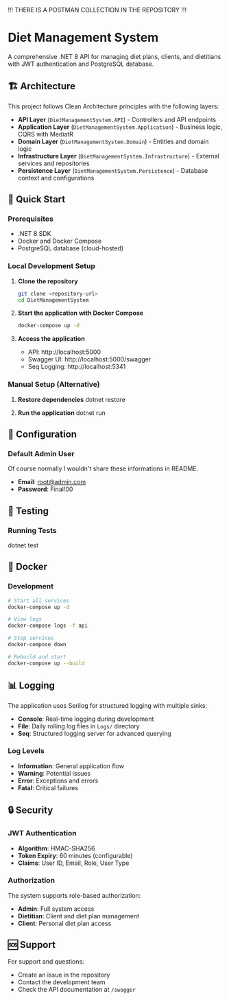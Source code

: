 !!! THERE IS A POSTMAN COLLECTION IN THE REPOSITORY !!!

# Diet Management System

A comprehensive .NET 8 API for managing diet plans, clients, and dietitians with JWT authentication and PostgreSQL database.

## 🏗️ Architecture

This project follows Clean Architecture principles with the following layers:

- **API Layer** (`DietManagementSystem.API`) - Controllers and API endpoints
- **Application Layer** (`DietManagementSystem.Application`) - Business logic, CQRS with MediatR
- **Domain Layer** (`DietManagementSystem.Domain`) - Entities and domain logic
- **Infrastructure Layer** (`DietManagementSystem.Infrastructure`) - External services and repositories
- **Persistence Layer** (`DietManagementSystem.Persistence`) - Database context and configurations

## 🚀 Quick Start

### Prerequisites

- .NET 8 SDK
- Docker and Docker Compose
- PostgreSQL database (cloud-hosted)

### Local Development Setup

1. **Clone the repository**
   ```bash
   git clone <repository-url>
   cd DietManagementSystem
   ```

2. **Start the application with Docker Compose**
   ```bash
   docker-compose up -d
   ```

3. **Access the application**
   - API: http://localhost:5000
   - Swagger UI: http://localhost:5000/swagger
   - Seq Logging: http://localhost:5341

### Manual Setup (Alternative)

1. **Restore dependencies**
   dotnet restore

2. **Run the application**
   dotnet run

## 🔧 Configuration

### Default Admin User
Of course normally I wouldn't share these informations in README.
- **Email**: root@admin.com
- **Password**: Final!00

## 🧪 Testing

### Running Tests
dotnet test

## 🐳 Docker

### Development

```bash
# Start all services
docker-compose up -d

# View logs
docker-compose logs -f api

# Stop services
docker-compose down

# Rebuild and start
docker-compose up --build
```

## 📊 Logging

The application uses Serilog for structured logging with multiple sinks:

- **Console**: Real-time logging during development
- **File**: Daily rolling log files in `Logs/` directory
- **Seq**: Structured logging server for advanced querying

### Log Levels

- **Information**: General application flow
- **Warning**: Potential issues
- **Error**: Exceptions and errors
- **Fatal**: Critical failures

## 🔒 Security

### JWT Authentication

- **Algorithm**: HMAC-SHA256
- **Token Expiry**: 60 minutes (configurable)
- **Claims**: User ID, Email, Role, User Type

### Authorization

The system supports role-based authorization:
- **Admin**: Full system access
- **Dietitian**: Client and diet plan management
- **Client**: Personal diet plan access

## 🆘 Support

For support and questions:
- Create an issue in the repository
- Contact the development team
- Check the API documentation at `/swagger`
